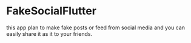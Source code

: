 # FakeSocialFlutter
this app plan to make fake posts or feed from social media and you can easily share it as it to your friends.
